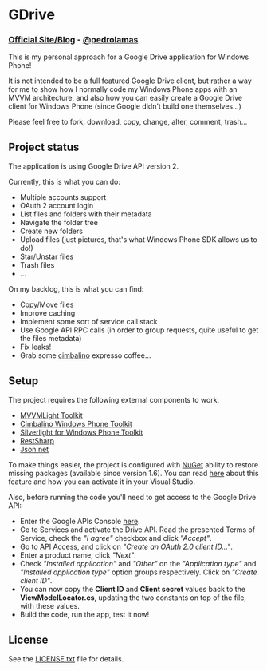 # GDrive

### [Official Site/Blog][1] - [@pedrolamas][2]

This is my personal approach for a Google Drive application for Windows Phone!

It is not intended to be a full featured Google Drive client, but rather a way for me to show how I normally code my Windows Phone apps with an MVVM architecture, and also how you can easily create a Google Drive client for Windows Phone (since Google didn't build one themselves...)

Please feel free to fork, download, copy, change, alter, comment, trash...

## Project status

The application is using Google Drive API version 2.

Currently, this is what you can do:
 - Multiple accounts support
 - OAuth 2 account login
 - List files and folders with their metadata
 - Navigate the folder tree
 - Create new folders
 - Upload files (just pictures, that's what Windows Phone SDK allows us to do!)
 - Star/Unstar files
 - Trash files
 - ...

On my backlog, this is what you can find:
 - Copy/Move files
 - Improve caching
 - Implement some sort of service call stack
 - Use Google API RPC calls (in order to group requests, quite useful to get the files metadata)
 - Fix leaks!
 - Grab some [cimbalino][4] expresso coffee...

## Setup

The project requires the following external components to work:
 - [MVVMLight Toolkit][6]
 - [Cimbalino Windows Phone Toolkit][7]
 - [Silverlight for Windows Phone Toolkit][8]
 - [RestSharp][9]
 - [Json.net][10]

To make things easier, the project is configured with [NuGet][5] ability to restore missing packages (available since version 1.6). You can read [here][11] about this feature and how you can activate it in your Visual Studio.

Also, before running the code you'll need to get access to the Google Drive API:
 - Enter the Google APIs Console [here][12].
 - Go to Services and activate the Drive API. Read the presented Terms of Service, check the *"I agree"* checkbox and click *"Accept"*.
 - Go to API Access, and click on *"Create an OAuth 2.0 client ID..."*.
 - Enter a product name, click *"Next"*.
 - Check *"Installed application"* and *"Other"* on the *"Application type"* and *"Installed application type"* option groups respectively. Click on *"Create client ID"*.
 - You can now copy the **Client ID** and **Client secret** values back to the **ViewModelLocator.cs**, updating the two constants on top of the file, with these values.
 - Build the code, run the app, test it now!

## License

See the [LICENSE.txt][3] file for details.

[1]: http://www.pedrolamas.com
[2]: http://twitter.com/pedrolamas
[3]: https://github.com/pedrolamas/ServiceModel/raw/master/LICENSE.txt "License"
[4]: https://github.com/Cimbalino/Cimbalino-Phone-Toolkit/wiki/Cimbalino%3F%3F
[5]: http://nuget.org/
[6]: http://mvvmlight.codeplex.com/
[7]: http://cimbalino.org
[8]: http://silverlight.codeplex.com/
[9]: http://restsharp.org/
[10]: http://james.newtonking.com/projects/json-net.aspx
[11]: http://docs.nuget.org/docs/workflows/using-nuget-without-committing-packages
[12]: http://code.google.com/apis/console